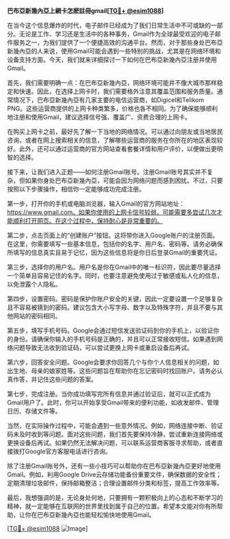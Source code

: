 **巴布亞新幾內亞上網卡怎麽註冊gmail[[TG💪+ @esim1088](https://t.me/s/esim1088)]**

在当今这个信息爆炸的时代，电子邮件已经成为了我们日常生活中不可或缺的一部分。无论是工作、学习还是生活中的各种事务，Gmail作为全球最受欢迎的电子邮件服务之一，为我们提供了一个便捷高效的沟通平台。然而，对于那些身处巴布亞新幾內亞的人来说，使用Gmail可能会遇到一些特别的挑战，尤其是在网络环境和设备支持方面。今天，我们就来详细探讨一下如何在巴布亞新幾內亞注册并使用Gmail。

首先，我们需要明确一点：在巴布亞新幾內亞，网络环境可能并不像大城市那样稳定和快速。因此，在选择上网卡时，我们需要格外注意其覆盖范围和服务质量。通常情况下，巴布亞新幾內亞有几家主要的电信运营商，如Digicel和Telikom PNG。这些运营商提供的上网卡种类繁多，价格也各不相同。为了确保能够顺利地注册和使用Gmail，建议选择信号强、覆盖广、资费合理的上网卡。

在购买上网卡之前，最好先了解一下当地的网络情况。可以通过向朋友或当地居民咨询，或者在网上搜索相关的信息，了解哪些运营商的服务在你所在的地区表现较好。此外，还可以通过运营商的官方网站查看套餐详情和用户评价，以便做出更明智的选择。

接下来，让我们进入正题——如何注册Gmail账号。注册Gmail账号其实并不复杂，但如果你身处巴布亞新幾內亞，可能会因为网络问题而感到困扰。不过，只要按照以下步骤操作，相信你一定能够成功完成注册。

第一步，打开你的手机或电脑浏览器，输入Gmail的官方网站地址：https://www.gmail.com。如果你使用的上网卡信号较弱，可能需要多尝试几次才能顺利打开网页。在这个过程中，保持耐心是非常重要的。

第二步，点击页面上的“创建账户”按钮。这将带你进入Google账户的注册页面。在这里，你需要填写一些基本信息，包括你的名字、用户名、密码等。请务必确保所填写的信息真实且易于记忆，因为这些信息将是你日后登录Gmail的重要凭证。

第三步，选择你的用户名。用户名是你在Gmail中的唯一标识符，因此要尽量选择一个简单且容易记住的名字。同时，也要注意避免使用过于敏感或私人化的信息，以免泄露个人隐私。

第四步，设置密码。密码是保护你账户安全的关键，因此一定要设置一个足够复杂且不容易被猜到的密码。建议包含大小写字母、数字以及特殊字符，并且不要与其他网站的密码相同。

第五步，填写手机号码。Google会通过短信发送验证码到你的手机上，以验证你的身份。请确保你输入的手机号码是正确的，并且可以正常接收短信。如果遇到网络问题导致无法收到验证码，可以尝试更换上网卡或重启设备后再试。

第六步，回答安全问题。Google会要求你回答几个与你个人信息相关的问题，如出生地、母亲的娘家姓等。这些问题旨在帮助你在忘记密码时找回账户。请务必认真作答，并记住这些问题的答案。

第七步，完成注册。当你成功填写完所有信息并通过验证后，就可以正式成为Gmail用户了。此时，你可以开始享受Gmail带来的便利功能，如收发邮件、管理日历、存储文件等。

当然，在实际操作过程中，可能会遇到一些意外情况。例如，网络连接中断、验证码未及时收到等问题。面对这些问题，我们首先要保持冷静，尝试重新连接网络或更换设备后再试。如果仍然无法解决问题，可以联系运营商客服寻求帮助，或者直接拨打Google官方客服电话进行咨询。

除了注册Gmail账号外，还有一些小技巧可以帮助你在巴布亞新幾內亞更好地使用Gmail。例如，利用Google Drive云存储功能备份重要文件，确保数据的安全性；定期清理垃圾邮件，保持邮箱整洁；合理设置邮件分类和标签，提高工作效率等。

最后，我想强调的是，无论身处何地，只要拥有一颗积极向上的心态和不断学习的精神，就一定能够在互联网的世界里找到属于自己的位置。希望本文能对你有所帮助，让你在巴布亞新幾內亞也能轻松愉快地使用Gmail。

[[TG💪+ @esim1088](https://t.me/s/esim1088) ![Image](https://i.postimg.cc/4NQfJmqS/Snipaste-2025-05-13-00-14-12.png)]